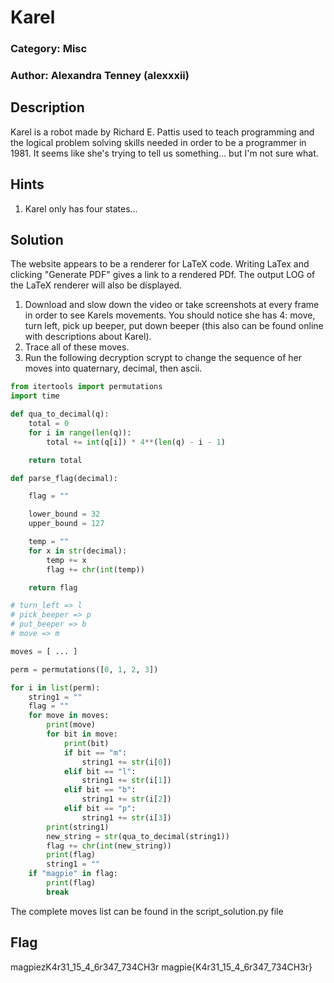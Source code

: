 # Karel
### Category: Misc
### Author: Alexandra Tenney (alexxxii)

## Description
Karel is a robot made by Richard E. Pattis used to teach programming and the logical problem solving skills needed in order to be a programmer in 
1981. It seems like she's trying to tell us something... but I'm not sure what.

## Hints
1. Karel only has four states...

## Solution
The website appears to be a renderer for LaTeX code. Writing LaTex and clicking "Generate PDF" gives a link to a rendered PDf. The output LOG of the LaTeX renderer will also be displayed. 

1. Download and slow down the video or take screenshots at every frame in order to see Karels movements. You should notice she has 4: move, turn left, pick up beeper, put down beeper (this also can be found online with descriptions about Karel).
2. Trace all of these moves.
3. Run the following decryption scrypt to change the sequence of her moves into quaternary, decimal, then ascii. 
```python
from itertools import permutations
import time

def qua_to_decimal(q):
    total = 0
    for i in range(len(q)):
        total += int(q[i]) * 4**(len(q) - i - 1)

    return total

def parse_flag(decimal):

    flag = ""

    lower_bound = 32
    upper_bound = 127

    temp = ""
    for x in str(decimal):
        temp += x
        flag += chr(int(temp))

    return flag

# turn_left => l
# pick_beeper => p
# put_beeper => b
# move => m

moves = [ ... ]

perm = permutations([0, 1, 2, 3])  

for i in list(perm):
    string1 = ""
    flag = ""
    for move in moves:
        print(move)
        for bit in move:
            print(bit)
            if bit == "m":
                string1 += str(i[0])
            elif bit == "l":
                string1 += str(i[1])
            elif bit == "b":
                string1 += str(i[2])
            elif bit == "p":
                string1 += str(i[3])
        print(string1)
        new_string = str(qua_to_decimal(string1))
        flag += chr(int(new_string))
        print(flag)
        string1 = ""
    if "magpie" in flag:
        print(flag)
        break
```

The complete moves list can be found in the script_solution.py file

## Flag
magpiezK4r31_15_4_6r347_734CH3r
magpie{K4r31_15_4_6r347_734CH3r}

